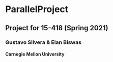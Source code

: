 # ParallelProject

## Project for 15-418 (Spring 2021)
### Gustavo Silvera & Elan Biswas
#### Carnegie Mellon University